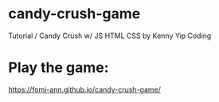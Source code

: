 # candy-crush-game
 Tutorial / Candy Crush w/ JS HTML CSS by Kenny Yip Coding

# Play the game:
https://fomi-ann.github.io/candy-crush-game/

